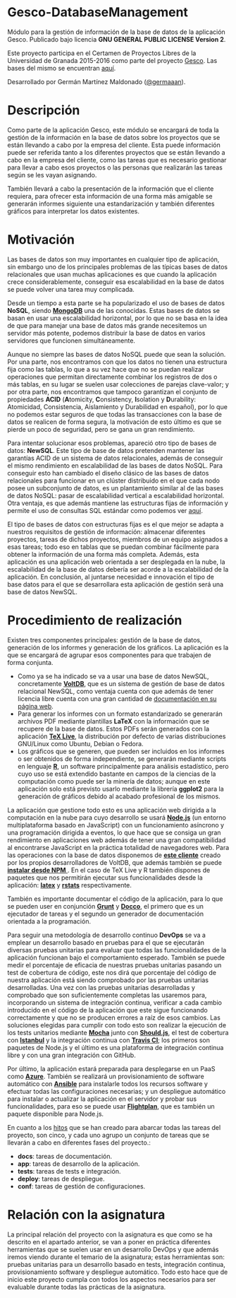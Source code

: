 # Gesco-DatabaseManagement
Módulo para la gestión de información de la base de datos de la aplicación Gesco. Publicado bajo licencia **GNU GENERAL PUBLIC LICENSE Version 2**.

Este proyecto participa en el Certamen de Proyectos Libres de la Universidad de Granada 2015-2016 como parte del proyecto [Gesco](https://github.com/Gescosolution/Gesco). Las bases del mismo se encuentran [aquí](https://docs.google.com/document/d/16UsdUV_XXuPUh-Imz4PSgh-2ES_YaAJpZ8fNrbTVpMA/edit).

Desarrollado por Germán Martínez Maldonado ([@germaaan](https://github.com/germaaan)).

# Descripción

Como parte de la aplicación Gesco, este módulo se encargará de toda la gestión de la información en la base de datos sobre los proyectos que se están llevando a cabo por la empresa del cliente. Esta puede información puede ser referida tanto a los diferentes proyectos que se están llevando a cabo en la empresa del cliente, como las tareas que es necesario gestionar para llevar a cabo esos proyectos o las personas que realizarán las tareas según se les vayan asignando.

También llevará a cabo la presentación de la información que el cliente requiera, para ofrecer esta información de una forma más amigable se generarán informes siguiente una estandarización y también diferentes gráficos para interpretar los datos existentes.

# Motivación

Las bases de datos son muy importantes en cualquier tipo de aplicación, sin embargo uno de los principales problemas de las típicas bases de datos relacionales que usan muchas aplicaciones es que cuando la aplicación crece considerablemente, conseguir esa escalabilidad en la base de datos se puede volver una tarea muy complicada.

Desde un tiempo a esta parte se ha popularizado el uso de bases de datos **NoSQL**, siendo [**MongoDB**](https://github.com/mongodb/mongo) una de las conocidas. Estas bases de datos se basan en usar una escalabilidad horizontal, por lo que no se basa en la idea de que para manejar una base de datos más grande necesitemos un servidor más potente, podemos distribuir la base de datos en varios servidores que funcionen simultáneamente.

Aunque no siempre las bases de datos NoSQL puede que sean la solución. Por una parte, nos encontramos con que los datos no tienen una estructura fija como las tablas, lo que a su vez hace que no se puedan realizar operaciones que permitan directamente combinar los registros de dos o más tablas, en su lugar se suelen usar colecciones de parejas clave-valor; y por otra parte, nos encontramos que tampoco garantizan el conjunto de propiedades **ACID** (**A**tomicity, **C**onsistency, **I**solation y **D**urability: Atomicidad, Consistencia, Aislamiento y Durabilidad en español), por lo que no podemos estar seguros de que todas las transacciones con la base de datos se realicen de forma segura, la motivación de esto último es que se pierde un poco de seguridad, pero se gana un gran rendimiento.

Para intentar solucionar esos problemas, apareció otro tipo de bases de datos: **NewSQL**. Este tipo de base de datos pretenden mantener las garantías ACID de un sistema de datos relacionales, además de conseguir el mismo rendimiento en escalabilidad de las bases de datos NoSQL. Para conseguir esto han cambiado el diseño clásico de las bases de datos relacionales para funcionar en un clúster distribuido en el que cada nodo posee un subconjunto de datos, es un plantamiento similar al de las bases de datos NoSQL: pasar de escalabilidad vertical a escalabilidad horizontal. Otra ventaja, es que además mantiene las estructuras fijas de información y permite el uso de consultas SQL estándar como podemos ver [aquí](https://docs.voltdb.com/tutorial/Part1.php).

El tipo de bases de datos con estructuras fijas es el que mejor se adapta a nuestros requisitos de gestión de información: almacenar diferentes proyectos, tareas de dichos proyectos, miembros de un equipo asignados a esas tareas; todo eso en tablas que se puedan combinar fácilmente para obtener la información de una forma más completa. Además, esta aplicación es una aplicación web orientada a ser desplegada en la nube, la escalabilidad de la base de datos debería ser acorde a la escalabilidad de la aplicación. En conclusión, al juntarse necesidad e innovación el tipo de base datos para el que se desarrollara esta aplicación de gestión será una base de datos NewSQL.


# Procedimiento de realización

Existen tres componentes principales: gestión de la base de datos, generación de los informes y generación de los gráficos. La aplicación es la que se encargará de agrupar esos componentes para que trabajen de forma conjunta.

* Como ya se ha indicado se va a usar una base de datos NewSQL, concretamente [**VoltDB**](https://github.com/VoltDB/voltdb), que es un sistema de gestión de base de datos relacional NewSQL, como ventaja cuenta con que además de tener licencia libre cuenta con una gran cantidad de [documentación en su página web](https://docs.voltdb.com/).
* Para generar los informes con un formato estandarizado se generarán archivos PDF mediante plantillas **LaTeX** con la información que se recupere de la base de datos. Estos PDFs serán generados con la aplicación [**TeX Live**](http://www.tug.org/texlive/), la distribución por defecto de varias distribuciones GNU/Linux como Ubuntu, Debian o Fedora.
* Los gráficos que se generen, que pueden ser incluidos en los informes o ser obtenidos de forma independiente, se generarán mediante scripts en lenguaje [**R**](https://www.r-project.org/), un software principalmente para análisis estadístico, pero cuyo uso se está extendido bastante en campos de la ciencias de la computación como puede ser la minería de datos; aunque en este aplicación solo está previsto usarlo mediante la librería **ggplot2** para la generación de gráficos debido al acabado profesional de los mismos.

La aplicación que gestione todo esto es una aplicación web dirigida a la computación en la nube para cuyo desarrollo se usará [**Node.js**](https://github.com/nodejs) (un entorno multiplataforma basado en JavaScript) con un funcionamiento asíncrono y una programación dirigida a eventos, lo que hace que se consiga un gran rendimiento en aplicaciones web además de tener una gran compatibilidad al encontrarse JavaScript en la práctica totalidad de navegadores web. Para las operaciones con la base de datos disponemos de [**este cliente**](https://github.com/VoltDB/voltdb-client-nodejs) creado por los propios desarrolladores de VoltDB, que además también se puede [**instalar desde NPM** ](https://www.npmjs.com/package/voltjs). En el caso de TeX Live y R también dispones de paquetes que nos permitirán ejecutar sus funcionalidades desde la aplicación: [**latex**](https://www.npmjs.com/package/latex) y [**rstats**](https://www.npmjs.com/package/rstats) respectivamente.

También es importante documentar el código de la aplicación, para lo que se pueden user en conjunción [**Grunt**](https://github.com/gruntjs/grunt) y [**Docco**](https://github.com/jashkenas/docco), el primero que es un ejecutador de tareas y el segundo un generador de documentación orientada a la programación.

Para seguir una metodología de desarrollo continuo **DevOps** se va a emplear un desarrollo basado en pruebas para el que se ejecutarán diversas pruebas unitarias para evaluar que todas las funcionalidades de la aplicación funcionan bajo el comportamiento esperado. También se puede medir el porcentaje de eficacia de nuestras pruebas unitarias pasando un test de cobertura de código, este nos dirá que porcentaje del código de nuestra aplicación está siendo comprobado por las pruebas unitarias desarrolladas. Una vez con las pruebas unitarias desarrolladas y comprobado que son suficientemente completas las usaremos para, incorporando un sistema de integración continua, verificar a cada cambio introducido en el código de la aplicación que este sigue funcionando correctamente y que no se producen errores a raíz de esos cambios. Las soluciones elegidas para cumplir con todo esto son realizar la ejecución de los tests unitarios mediante [**Mocha**](https://github.com/mochajs/mocha) junto con [**Should.js**](https://github.com/shouldjs), el test de cobertura con [**Istanbul**](https://github.com/gotwarlost/istanbul) y la integración continua con [**Travis CI**](https://travis-ci.org/); los primeros son paquetes de Node.js y el último es una plataforma de integración continua libre y con una gran integración con GitHub.

Por último, la aplicación estará preparada para desplegarse en un PaaS como [**Azure**](https://github.com/azure). También se realizará un provisionamiento de software automático con [**Ansible**](https://github.com/ansible/ansible) para instalarle todos los recursos software y efectuar todas las configuraciones necesarias; y un despliegue automático para instalar o actualizar la aplicación en el servidor y probar sus funcionalidades, para eso se puede usar [**Flightplan**](https://github.com/pstadler/flightplan), que es también un paquete disponible para Node.js.

En cuanto a los [hitos](https://github.com/Gescosolution/Gesco-DatabaseManagement/milestones) que se han creado para abarcar todas las tareas del proyecto, son cinco, y cada uno agrupo un conjunto de tareas que se llevarán a cabo en diferentes fases del proyecto.:

* **docs**: tareas de documentación.
* **app**: tareas de desarrollo de la aplicación.
* **tests**: tareas de tests e integración.
* **deploy**: tareas de despliegue.
* **conf**: tareas de gestión de configuraciones.

# Relación con la asignatura

La principal relación del proyecto con la asignatura es que como se ha descrito en el apartado anterior, se van a poner en práctica diferentes herramientas que se suelen usar en un desarrollo DevOps y que además iremos viendo durante el temario de la asignatura; estas herramientas son: pruebas unitarias para un desarrollo basado en tests, integración continua, provisionamiento software y despliegue automático. Todo esto hace que de inicio este proyecto cumpla con todos los aspectos necesarios para ser evaluable durante todas las prácticas de la asignatura.
